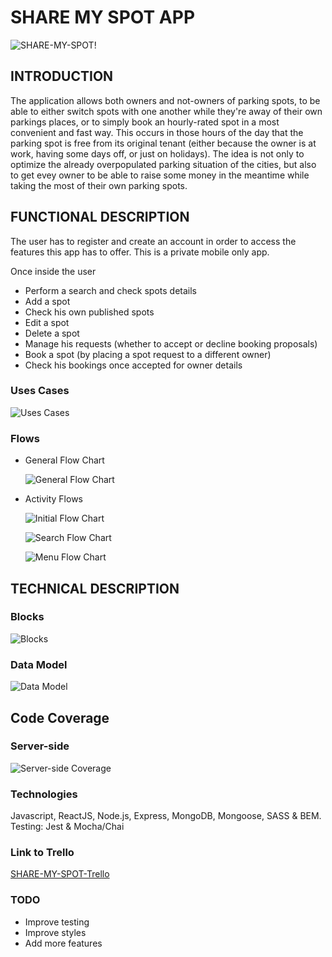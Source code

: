 # SHARE MY SPOT APP

![SHARE-MY-SPOT!](https://media.giphy.com/media/jGEqdtehHEQ7K/giphy.gif)

## INTRODUCTION
The application allows both owners and not-owners of parking spots, to be able to either switch spots with one another while they're away of their own parkings places, or to simply book an hourly-rated spot in a most convenient and fast way. This occurs in those hours of the day that the parking spot is free from its original tenant (either because the owner is at work, having some days off, or just on holidays). The idea is not only to optimize the already overpopulated parking situation of the cities, but also to get evey owner to be able to raise some money in the meantime while taking the most of their own parking spots.

## FUNCTIONAL DESCRIPTION

The user has to register and create an account in order to access the features this app has to offer. This is a private mobile only app.

Once inside the user

<ul>
    <li>Perform a search and check spots details</li>
    <li>Add a spot</li>
    <li>Check his own published spots</li>
    <li>Edit a spot</li>
    <li>Delete a spot</li>
    <li>Manage his requests (whether to accept or decline booking proposals)</li>
    <li>Book a spot (by placing a spot request to a different owner)</li>
    <li>Check his bookings once accepted for owner details</li>
</ul>

### Uses Cases

![Uses Cases](./images/usesCases.png)

### Flows

- General Flow Chart 

    ![General Flow Chart](./images/generalFlow.png)

- Activity Flows

    ![Initial Flow Chart](./images/initialFlow.png)

    ![Search Flow Chart](./images/searchFlow.png)
    
    ![Menu Flow Chart](./images/menuFlow.png)

## TECHNICAL DESCRIPTION

### Blocks

![Blocks](./images/blocks.png)

### Data Model

![Data Model](./images/dataModel.png)

## Code Coverage

### Server-side

![Server-side Coverage](./images/coverage.png)

### Technologies

Javascript, ReactJS, Node.js, Express, MongoDB, Mongoose, SASS & BEM. Testing: Jest & Mocha/Chai

### Link to Trello

[SHARE-MY-SPOT-Trello](https://trello.com/invite/b/T1biXFk4/6978107c189c0ea0306c12300d4b77c9/share-my-spot)

### TODO

<ul>
    <li>Improve testing</li>
    <li>Improve styles</li>
    <li>Add more features</li>
</ul>